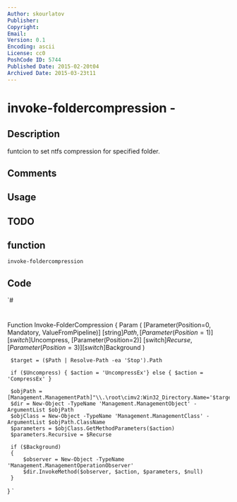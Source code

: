 ```yaml
---
Author: skourlatov
Publisher: 
Copyright: 
Email: 
Version: 0.1
Encoding: ascii
License: cc0
PoshCode ID: 5744
Published Date: 2015-02-20t04
Archived Date: 2015-03-23t11
---
```


# invoke-foldercompression - 

## Description

funtcion to set ntfs compression for specified folder.

## Comments



## Usage



## TODO



## function

`invoke-foldercompression`

## Code

`#
 #
 Function Invoke-FolderCompression
 {
     Param
     (
         [Parameter(Position=0, Mandatory, ValueFromPipeline)]
         [string]$Path,
         [Parameter(Position=1)]
         [switch]$Uncompress,
         [Parameter(Position=2)]
         [switch]$Recurse,
         [Parameter(Position=3)]
         [switch]$Background
     )
 
     $target = ($Path | Resolve-Path -ea 'Stop').Path
 
     if ($Uncompress) { $action = 'UncompressEx'} else { $action = 'CompressEx' }
 
     $objPath = [Management.ManagementPath]"\\.\root\cimv2:Win32_Directory.Name='$target'"
     $dir = New-Object -TypeName 'Management.ManagementObject' -ArgumentList $objPath
     $objClass = New-Object -TypeName 'Management.ManagementClass' -ArgumentList $objPath.ClassName
     $parameters = $objClass.GetMethodParameters($action)
     $parameters.Recursive = $Recurse
 
     if ($Background)
     {
         $observer = New-Object -TypeName 'Management.ManagementOperationObserver'
         $dir.InvokeMethod($observer, $action, $parameters, $null)
     }
 }
`

